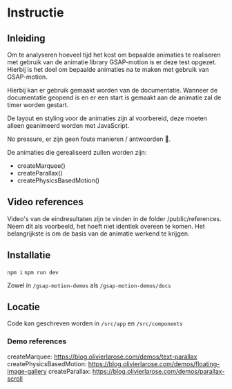 # Instructie

## Inleiding

Om te analyseren hoeveel tijd het kost om bepaalde animaties te realiseren met gebruik van de animatie library GSAP-motion is er deze test opgezet. Hierbij is het doel om bepaalde animaties na te maken met gebruik van GSAP-motion.

Hierbij kan er gebruik gemaakt worden van de documentatie. Wanneer de documentatie geopend is en er een start is gemaakt aan de animatie zal de timer worden gestart. 

De layout en styling voor de animaties zijn al voorbereid, deze moeten alleen geanimeerd worden met JavaScript.

No pressure, er zijn geen foute manieren / antwoorden 🙌. 

De animaties die gerealiseerd zullen worden zijn:
- createMarquee()
- createParallax()
- createPhysicsBasedMotion()

## Video references

Video's van de eindresultaten zijn te vinden in de folder /public/references. Neem dit als voorbeeld, het hoeft niet identiek overeen te komen. Het belangrijkste is om de basis van de animatie werkend te krijgen. 

## Installatie

```npm i```
```npm run dev```

Zowel in ```/gsap-motion-demos``` als ```/gsap-motion-demos/docs```

## Locatie

Code kan geschreven worden in ```/src/app``` en ```/src/components```

### Demo references

createMarquee: https://blog.olivierlarose.com/demos/text-parallax  
createPhysicsBasedMotion: https://blog.olivierlarose.com/demos/floating-image-gallery
createParallax: https://blog.olivierlarose.com/demos/parallax-scroll